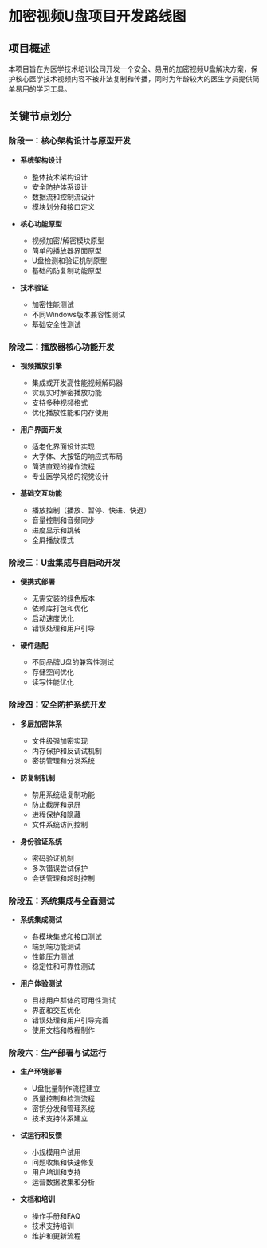 # 加密视频U盘项目开发路线图

## 项目概述

本项目旨在为医学技术培训公司开发一个安全、易用的加密视频U盘解决方案，保护核心医学技术视频内容不被非法复制和传播，同时为年龄较大的医生学员提供简单易用的学习工具。

## 关键节点划分

### 阶段一：核心架构设计与原型开发

- **系统架构设计**
  - 整体技术架构设计
  - 安全防护体系设计
  - 数据流和控制流设计
  - 模块划分和接口定义

- **核心功能原型**
  - 视频加密/解密模块原型
  - 简单的播放器界面原型
  - U盘检测和验证机制原型
  - 基础的防复制功能原型

- **技术验证**
  - 加密性能测试
  - 不同Windows版本兼容性测试
  - 基础安全性测试

### 阶段二：播放器核心功能开发

- **视频播放引擎**
  - 集成或开发高性能视频解码器
  - 实现实时解密播放功能
  - 支持多种视频格式
  - 优化播放性能和内存使用

- **用户界面开发**
  - 适老化界面设计实现
  - 大字体、大按钮的响应式布局
  - 简洁直观的操作流程
  - 专业医学风格的视觉设计

- **基础交互功能**
  - 播放控制（播放、暂停、快进、快退）
  - 音量控制和音频同步
  - 进度显示和跳转
  - 全屏播放模式

### 阶段三：U盘集成与自启动开发

- **便携式部署**
  - 无需安装的绿色版本
  - 依赖库打包和优化
  - 启动速度优化
  - 错误处理和用户引导

- **硬件适配**
  - 不同品牌U盘的兼容性测试
  - 存储空间优化
  - 读写性能优化

### 阶段四：安全防护系统开发

- **多层加密体系**
  - 文件级强加密实现
  - 内存保护和反调试机制
  - 密钥管理和分发系统

- **防复制机制**
  - 禁用系统级复制功能
  - 防止截屏和录屏
  - 进程保护和隐藏
  - 文件系统访问控制

- **身份验证系统**
  - 密码验证机制
  - 多次错误尝试保护
  - 会话管理和超时控制

### 阶段五：系统集成与全面测试

- **系统集成测试**
  - 各模块集成和接口测试
  - 端到端功能测试
  - 性能压力测试
  - 稳定性和可靠性测试

- **用户体验测试**
  - 目标用户群体的可用性测试
  - 界面和交互优化
  - 错误处理和用户引导完善
  - 使用文档和教程制作

### 阶段六：生产部署与试运行

- **生产环境部署**
  - U盘批量制作流程建立
  - 质量控制和检测流程
  - 密钥分发和管理系统
  - 技术支持体系建立

- **试运行和反馈**
  - 小规模用户试用
  - 问题收集和快速修复
  - 用户培训和支持
  - 运营数据收集和分析

- **文档和培训**
  - 操作手册和FAQ
  - 技术支持培训
  - 维护和更新流程
